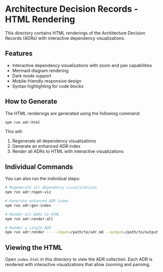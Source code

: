 # Architecture Decision Records - HTML Rendering

This directory contains HTML renderings of the Architecture Decision Records (ADRs) with interactive dependency visualizations.

## Features

- Interactive dependency visualizations with zoom and pan capabilities
- Mermaid diagram rendering
- Dark mode support
- Mobile-friendly responsive design
- Syntax highlighting for code blocks

## How to Generate

The HTML renderings are generated using the following command:

```bash
npm run adr:html
```

This will:
1. Regenerate all dependency visualizations
2. Generate an enhanced ADR index
3. Render all ADRs to HTML with interactive visualizations

## Individual Commands

You can also run the individual steps:

```bash
# Regenerate all dependency visualizations
npm run adr:regen-viz

# Generate enhanced ADR index
npm run adr:gen-index

# Render all ADRs to HTML
npm run adr:render-all

# Render a single ADR
npm run adr:render -- --input=/path/to/adr.md --output=/path/to/output.html
```

## Viewing the HTML

Open `index.html` in this directory to view the ADR collection. Each ADR is rendered with interactive visualizations that allow zooming and panning.